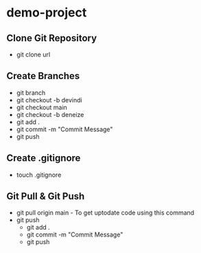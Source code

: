 # demo-project
## Clone Git Repository 
 - git clone url

## Create Branches
- git branch
- git checkout -b devindi
- git checkout main
- git checkout -b deneize
- git add .
- git commit -m "Commit Message"
- git push

## Create .gitignore
- touch .gitignore 

## Git Pull & Git Push
- git pull origin main - To get uptodate code using this command
- git push 
    - git add .
    - git commit -m "Commit Message"
    - git push



